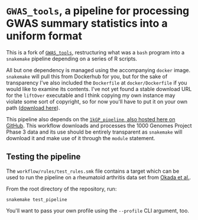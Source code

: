 # `GWAS_tools`, a pipeline for processing GWAS summary statistics into a uniform format

This is a fork of [`GWAS_tools`](https://github.com/GRealesM/GWAS_tools), restructuring what was a `bash` program into a `snakemake` pipeline depending on a series of R scripts.

All but one dependency is managed using the accompanying `docker` image. `snakemake` will pull this from Dockerhub for you, but for the sake of transparency I've also included the `Dockerfile` at `docker/Dockerfile` if you would like to examine its contents. I've not yet found a stable download URL for the `liftOver` executable and I think copying my own instance may violate some sort of copyright, so for now you'll have to put it on your own path ([download here](https://genome-store.ucsc.edu/)).

This pipeline also depends on the [`1kGP_pipeline`, also hosted here on GitHub](https://github.com/twillis209/1kGP_pipeline). This workflow downloads and processes the 1000 Genomes Project Phase 3 data and its use should be entirely transparent as `snakemake` will download it and make use of it through the `module` statement.

## Testing the pipeline

The `workflow/rules/test_rules.smk` file contains a target which can be used to run the pipeline on a rheumatoid arthritis data set from [Okada et al.](https://www.ncbi.nlm.nih.gov/pmc/articles/PMC3944098/).

From the root directory of the repository, run:

```
snakemake test_pipeline
```

You'll want to pass your own profile using the `--profile` CLI argument, too.
